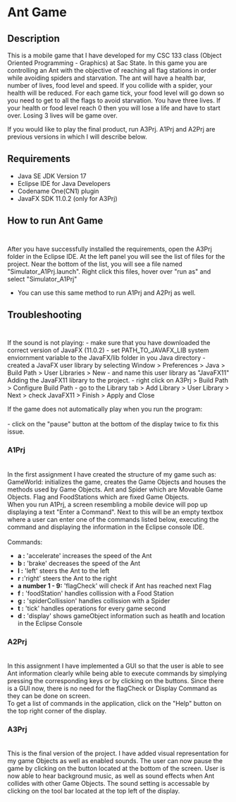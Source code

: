 # **Ant Game**

## **Description**

This is a mobile game that I have developed for my CSC 133 class (Object Oriented Programming - Graphics) at Sac State.
In this game you are controlling an Ant with the objective of reaching all flag stations in order while avoiding spiders and starvation.
The ant will have a health bar, number of lives, food level and speed. If you collide with a spider, your health will be reduced.
For each game tick, your food level will go down so you need to get to all the flags to avoid starvation.
You have three lives. If your health or food level reach 0 then you will lose a life and have to start over. Losing 3 lives will be game over.

If you would like to play the final product, run A3Prj. A1Prj and A2Prj are previous versions in which I will describe below. 

## **Requirements**
- Java SE JDK Version 17
- Eclipse IDE for Java Developers
- Codename One(CN1) plugin
- JavaFX SDK 11.0.2 (only for A3Prj)

## **How to run Ant Game** <br><br>
After you have successfully installed the requirements, open the A3Prj folder in the Eclipse IDE.
At the left panel you will see the list of files for the project. 
Near the bottom of the list, you will see a file named "Simulator_A1Prj.launch".
Right click this files, hover over "run as" and select "Simulator_A1Prj"
 - You can use this same method to run A1Prj and A2Prj as well.

## **Troubleshooting** <br><br>
If the sound is not playing:
	- make sure that you have downloaded the correct version of JavaFX (11.0.2)
	- set PATH_TO_JAVAFX_LIB system enviornment variable to the JavaFX/lib folder in you Java directory
	- created a JavaFX user library by selecting Window > Preferences > Java > Build Path > User Libraries > New
		- and name this user library as "JavaFX11"
	Adding  the JavaFX11 library to the project.
		- right click on A3Prj > Build Path > Configure Build Path
		- go to the Library tab > Add Library > User Library > Next > check JavaFX11 > Finish > Apply and Close
		
If the game does not automatically play when you run the program: <br> <br>
	- click on the "pause" button at the bottom of the display twice to fix this issue.

### **A1Prj** <br> <br>
In the first assignment I have created the structure of my game such as:
	GameWorld: initializes the game, creates the Game Objects and houses the methods used by Game Objects.
	Ant and Spider which are Movable Game Objects. Flag and FoodStations which are fixed Game Objects.
<br>
When you run A1Prj, a screen resembling a mobile device will pop up displaying a text "Enter a Command". 
Next to this will be an empty textbox where a user can enter one of the commands listed below, executing the command and displaying the information in the Eclipse console IDE.
<br> <br>
Commands:<br>
- **a :** 'accelerate' increases the speed of the Ant
- **b :** 'brake' decreases the speed of the Ant
- **l :** 'left' steers the Ant to the left
- **r :**'right' steers the Ant to the right
- **a number 1 - 9:** 'flagCheck' will check if Ant has reached next Flag
- **f :** 'foodStation' handles collission with a Food Station
- **g :** 'spiderCollission' handles collission with a Spider
- **t :** 'tick' handles operations for every game second
- **d :** 'display' shows gameObject information such as heatlh and location in the Eclipse Console
	
### **A2Prj** <br> <br>
In this assignment I have implemented a GUI so that the user is able to see Ant information clearly while being able to execute commands by simplying pressing the corresponding keys or by clicking on the buttons.
Since there is a GUI now, there is no need for the flagCheck or Display Command as they can be done on screen.
<br>
To get a list of commands in the application, click on the "Help" button on the top right corner of the display.

### **A3Prj** <br> <br>
This is the final version of the project. 
I have added visual representation for my game Objects as well as enabled sounds.
The user can now pause the game by clicking on the button located at the bottom of the screen.
User is now able to hear background music, as well as sound effects when Ant collides with other Game Objects.
The sound setting is accessable by clicking on the tool bar located at the top left of the display.
